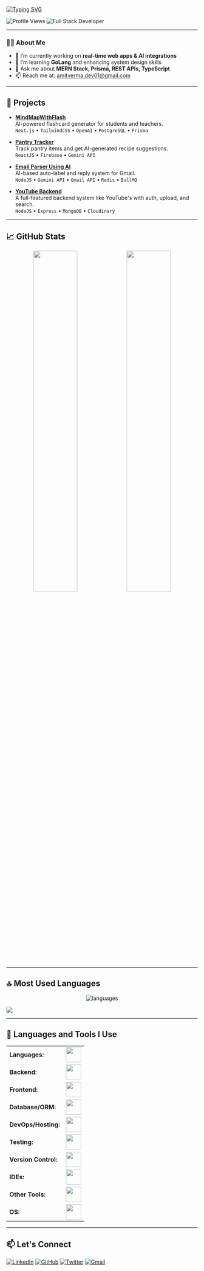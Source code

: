[![Typing SVG](https://readme-typing-svg.demolab.com?font=Fira+Code&weight=500&size=25&pause=1000&color=0EF74C&random=false&width=435&lines=Hi%2C+I'm+Amit+%F0%9F%91%8B;Full+Stack+Developer+from+India;Currently+learning+GoLang)](https://git.io/typing-svg)

![Profile Views](https://komarev.com/ghpvc/?username=amitverma-01&style=flat-square)
![Full Stack Developer](https://img.shields.io/badge/-FullStackDeveloper-blueviolet)

---

### 👨‍💻 About Me

- 🔭 I’m currently working on **real-time web apps & AI integrations**
- 🌱 I’m learning **GoLang** and enhancing system design skills
- 💬 Ask me about **MERN Stack, Prisma, REST APIs, TypeScript**
- 📫 Reach me at: [amitverma.dev01@gmail.com](mailto:amitverma.dev01@gmail.com)

---

## 🚀 Projects

- **[MindMapWithFlash](https://github.com/AmitVerma-01/MindMapWithFlash)**  
  AI-powered flashcard generator for students and teachers.  
  `Next.js` • `TailwindCSS` • `OpenAI` • `PostgreSQL` • `Prisma`

- **[Pantry Tracker](https://github.com/AmitVerma-01/PantryTracker)**  
  Track pantry items and get AI-generated recipe suggestions.  
  `ReactJS` • `Firebase` • `Gemini API`

- **[Email Parser Using AI](https://github.com/AmitVerma-01/EmailParserAI)**  
  AI-based auto-label and reply system for Gmail.  
  `NodeJS` • `Gemini API` • `Gmail API` • `Redis` • `BullMQ`

- **[YouTube Backend](https://github.com/AmitVerma-01/YouTubeBackend)**  
  A full-featured backend system like YouTube's with auth, upload, and search.  
  `NodeJS` • `Express` • `MongoDB` • `Cloudinary`

---

## 📈 GitHub Stats

<p align="center">
  <img width="48%" src="https://github-readme-stats.vercel.app/api?username=amitverma-01&show_icons=true&hide_border=true&theme=radical" />
  <img width="48%" src="https://github-readme-streak-stats.herokuapp.com/?user=amitverma-01&hide_border=true&theme=radical" />
</p>

---

## 🔝 Most Used Languages

<p align="center">
  <img alt="languages" src="https://github-readme-stats.vercel.app/api/top-langs/?username=amitverma-01&layout=compact&hide_border=true&theme=radical" />
</p>

<img src="https://github-readme-activity-graph.vercel.app/graph?username=amitverma-01&theme=rogue" />

---

## 🧰 Languages and Tools I Use

<table align="center">
    <tr>
        <td><strong>Languages:</strong></td>
        <td><img height="40" src="https://skillicons.dev/icons?i=js,ts,python,cpp,go"/></td>
    </tr>
    <tr>
        <td><strong>Backend:</strong></td>
        <td><img height="40" src="https://skillicons.dev/icons?i=nodejs,express,nestjs"/></td>
    </tr>
    <tr>
        <td><strong>Frontend:</strong></td>
        <td><img height="40" src="https://skillicons.dev/icons?i=react,nextjs,tailwind,bootstrap,redux,html,css"/></td>
    </tr>
    <tr>
        <td><strong>Database/ORM:</strong></td>
        <td><img height="40" src="https://skillicons.dev/icons?i=mongodb,mysql,postgresql,prisma"/></td>
    </tr>
    <tr>
        <td><strong>DevOps/Hosting:</strong></td>
        <td><img height="40" src="https://skillicons.dev/icons?i=docker,vercel,netlify"/></td>
    </tr>
    <tr>
        <td><strong>Testing:</strong></td>
        <td><img height="40" src="https://skillicons.dev/icons?i=jest"/></td>
    </tr>
    <tr>
        <td><strong>Version Control:</strong></td>
        <td><img height="40" src="https://skillicons.dev/icons?i=git,github"/></td>
    </tr>
    <tr>
        <td><strong>IDEs:</strong></td>
        <td><img height="40" src="https://skillicons.dev/icons?i=vscode,visualstudio,replit"/></td>
    </tr>
    <tr>
        <td><strong>Other Tools:</strong></td>
        <td><img height="40" src="https://skillicons.dev/icons?i=firebase,npm,postman"/></td>
    </tr>
    <tr>
        <td><strong>OS:</strong></td>
        <td><img height="40" src="https://skillicons.dev/icons?i=windows,linux"/></td>
    </tr>
</table>

---

## 📫 Let's Connect

[![LinkedIn](https://skillicons.dev/icons?i=linkedin)](https://www.linkedin.com/in/amit-verma-a24038217/)
[![GitHub](https://skillicons.dev/icons?i=github)](https://github.com/AmitVerma-01)
[![Twitter](https://skillicons.dev/icons?i=twitter)](https://twitter.com/amitvermaup57)
[![Gmail](https://skillicons.dev/icons?i=gmail)](mailto:amitverma.dev01@gmail.com)
